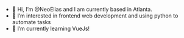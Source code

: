 - 👋 Hi, I’m @NeoElias and I am currently based in Atlanta.
- 👀 I’m interested in frontend web development and using python to automate tasks
- 🌱 I’m currently learning VueJs!



